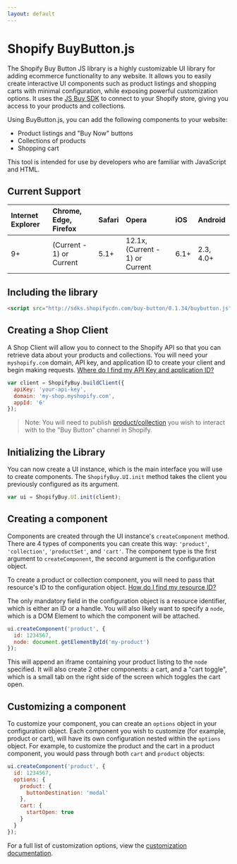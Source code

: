 ```yaml
---
layout: default
---
```

# Shopify BuyButton.js

The Shopify Buy Button JS library is a highly customizable UI library for adding ecommerce functionality to any website. It allows you to easily create interactive UI components such as product listings and shopping carts with minimal configuration, while exposing powerful customization options. It uses the [JS Buy SDK](http://shopify.github.io/js-buy-sdk/) to connect to your Shopify store, giving you access to your products and collections.

Using BuyButton.js, you can add the following components to your website:

* Product listings and "Buy Now" buttons
* Collections of products
* Shopping cart

This tool is intended for use by developers who are familiar with JavaScript and HTML.

## Current Support

| Internet Explorer     | Chrome, Edge, Firefox     | Safari   | Opera   | iOS   | Android   |
| :-------------------- | :------------------------ | :------- | :------ | :---- | :-------- |
| 9+                   | (Current - 1) or Current  | 5.1+     | 12.1x, (Current - 1) or Current | 6.1+ | 2.3, 4.0+

## Including the library

```html
<script src="http://sdks.shopifycdn.com/buy-button/0.1.34/buybutton.js"></script>
```

## Creating a Shop Client

A Shop Client will allow you to connect to the Shopify API so that you can retrieve data about your products and collections. You will need your `myshopify.com` domain, API key, and application ID to create your client and begin making requests. <a href="https://docs.shopify.com/api/sdks/js-buy-sdk/getting-started#app-id" target="_blank">Where do I find my API Key and application ID?</a>

```js
var client = ShopifyBuy.buildClient({
  apiKey: 'your-api-key',
  domain: 'my-shop.myshopify.com',
  appId: '6'
});
```

> Note: You will need to publish <a href="https://docs.shopify.com/manual/products/collections/make-collections-findable#change-the-visibility-of-a-collection" target="_blank">product/collection</a> you wish to interact with to the
> "Buy Button" channel in Shopify.

## Initializing the Library

You can now create a UI instance, which is the main interface you will use to create components. The `ShopifyBuy.UI.init` method takes the client you previously configured as its argument.

```js
var ui = ShopifyBuy.UI.init(client);
```

## Creating a component

Components are created through the UI instance's `createComponent` method. There are 4 types of components you can create this way: `'product'`, `'collection'`, `'productSet'`, and `'cart'`. The component type is the first argument to `createComponent`, the second argument is the configuration object.

To create a product or collection component, you will need to pass that resource's ID to the configuration object. <a href="https://docs.shopify.com/api/sdks/js-buy-sdk/getting-started#retrieving-products" target="_blank">How do I find my resource ID?</a>

The only mandatory field in the configuration object is a resource identifier, which is either an ID or a handle. You will also likely want to specify a `node`, which is a DOM Element to which the component will be attached.

```js
ui.createComponent('product', {
  id: 1234567,
  node: document.getElementById('my-product')
});
```

This will append an iframe containing your product listing to the `node` specified. It will also create 2 other components: a cart, and a "cart toggle", which is a small tab on the right side of the screen which toggles the cart open.

## Customizing a component

To customize your component, you can create an `options` object in your configuration object. Each component you wish to customize (for example, product or cart), will have its own configuration nested within the `options` object. For example, to customize the product and the cart in a product component, you would pass through both `cart` and `product` objects:

```js
ui.createComponent('product', {
  id: 1234567,
  options: {
    product: {
      buttonDestination: 'modal'
    },
    cart: {
      startOpen: true
    }
  }
});
```

For a full list of customization options, view the [customization documentation](/buy-button-js/customization).
